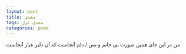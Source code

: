 ```yaml
---
layout: post
title: سعدی
tags: سعدی غزل
categories: poem
---
```


من در این جای همین صورت بی جانم و بس / دلم آنجاست که آن دلبر عیار آنجاست

